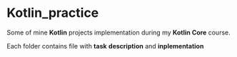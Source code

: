 # Kotlin_practice

Some of mine **Kotlin** projects implementation during my **Kotlin Core** course.

Each folder contains file with **task** **description** and **inplementation**
